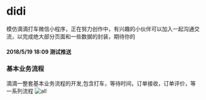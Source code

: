 # didi
模仿滴滴打车微信小程序，正在努力创作中，有兴趣的小伙伴可以加入一起沟通交流，以完成绝大部分页面和一些数据的封装，期待你的
#### 2018/5/19 18:09 测试推送
### 基本业务流程
滴滴一整套基本业务流程的开发,包含打车，等待时间，订单接收，订单评价，等一系列流程
![all](https://github.com/WsmDyj/didi/blob/master/all.gif)


